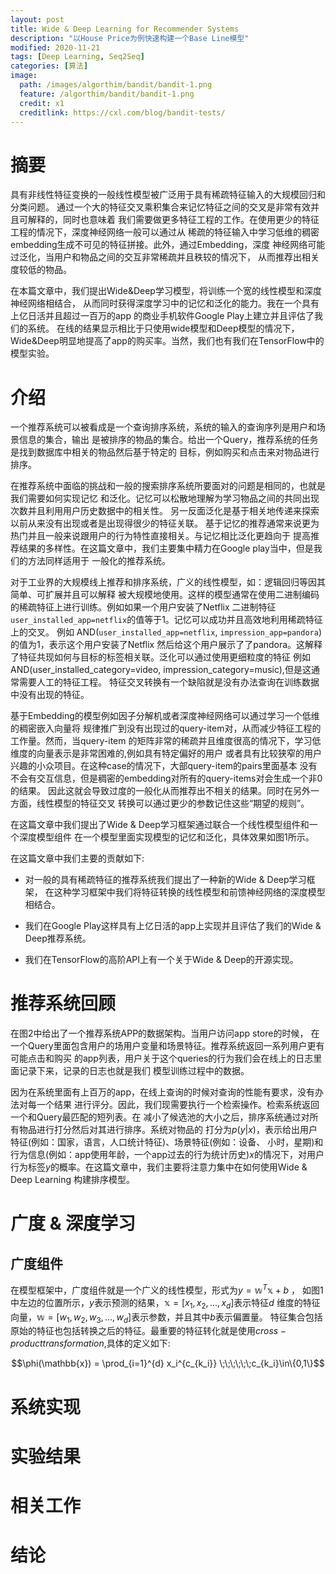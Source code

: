 ```yaml
---
layout: post
title: Wide & Deep Learning for Recommender Systems
description: "以House Price为例快速构建一个Base Line模型"
modified: 2020-11-21
tags: [Deep Learning, Seq2Seq]
categories: [算法]
image:
  path: /images/algorthim/bandit/bandit-1.png
  feature: /algorthim/bandit/bandit-1.png
  credit: x1
  creditlink: https://cxl.com/blog/bandit-tests/
---
```


# 摘要

具有非线性特征变换的一般线性模型被广泛用于具有稀疏特征输入的大规模回归和分类问题。
通过一个大的特征交叉乘积集合来记忆特征之间的交叉是非常有效并且可解释的，同时也意味着
我们需要做更多特征工程的工作。在使用更少的特征工程的情况下，深度神经网络一般可以通过从
稀疏的特征输入中学习低维的稠密embedding生成不可见的特征拼接。此外，通过Embedding，深度
神经网络可能过泛化，当用户和物品之间的交互非常稀疏并且秩较的情况下，
从而推荐出相关度较低的物品。

在本篇文章中，我们提出Wide&Deep学习模型，将训练一个宽的线性模型和深度神经网络相结合，
从而同时获得深度学习中的记忆和泛化的能力。我在一个具有上亿日活并且超过一百万的app
的商业手机软件Google Play上建立并且评估了我们的系统。 
在线的结果显示相比于只使用wide模型和Deep模型的情况下，
Wide&Deep明显地提高了app的购买率。当然，我们也有我们在TensorFlow中的模型实验。

# 介绍

一个推荐系统可以被看成是一个查询排序系统，系统的输入的查询序列是用户和场景信息的集合，输出
是被排序的物品的集合。给出一个Query，推荐系统的任务是找到数据库中相关的物品然后基于特定的
目标，例如购买和点击来对物品进行排序。

在推荐系统中面临的挑战和一般的搜索排序系统所要面对的问题是相同的，也就是我们需要如何实现记忆
和泛化。记忆可以松散地理解为学习物品之间的共同出现次数并且利用用户历史数据中的相关性。
另一反面泛化是基于相关地传递来探索以前从来没有出现或者是出现得很少的特征关联。
基于记忆的推荐通常来说更为热门并且一般来说跟用户的行为特性直接相关。与记忆相比泛化更趋向于
提高推荐结果的多样性。在这篇文章中，我们主要集中精力在Google play当中，但是我们的方法同样适用于
一般化的推荐系统。

对于工业界的大规模线上推荐和排序系统，广义的线性模型，如：逻辑回归等因其简单、可扩展并且可以解释
被大规模地使用。这样的模型通常在使用二进制编码的稀疏特征上进行训练。例如如果一个用户安装了Netflix
二进制特征`user_installed_app=netflix`的值等于1。记忆可以成功并且高效地利用稀疏特征上的交叉。
例如 AND(`user_installed_app=netflix`, `impression_app=pandora`)的值为1，表示这个用户安装了Netflix
然后给这个用户展示了了pandora。这解释了特征共现如何与目标的标签相关联。泛化可以通过使用更细粒度的特征
例如AND(user_installed_category=video, impression_category=music),但是这通常需要人工的特征工程。
特征交叉转换有一个缺陷就是没有办法查询在训练数据中没有出现的特征。

基于Embedding的模型例如因子分解机或者深度神经网络可以通过学习一个低维的稠密嵌入向量将
规律推广到没有出现过的query-item对，从而减少特征工程的工作量。然而，当query-item
的矩阵非常的稀疏并且维度很高的情况下，学习低维度的向量表示是非常困难的,例如具有特定偏好的用户
或者具有比较狭窄的用户兴趣的小众项目。在这种case的情况下，大部query-item的pairs里面基本
没有不会有交互信息，但是稠密的embedding对所有的query-items对会生成一个非0的结果。
因此这就会导致过度的一般化从而推荐出不相关的结果。同时在另外一方面，线性模型的特征交叉
转换可以通过更少的参数记住这些“期望的规则”。

在这篇文章中我们提出了Wide & Deep学习框架通过联合一个线性模型组件和一个深度模型组件
在一个模型里面实现模型的记忆和泛化，具体效果如图1所示。

在这篇文章中我们主要的贡献如下:

* 对一般的具有稀疏特征的推荐系统我们提出了一种新的Wide & Deep学习框架，
在这种学习框架中我们将特征转换的线性模型和前馈神经网络的深度模型相结合。

* 我们在Google Play这样具有上亿日活的app上实现并且评估了我们的Wide & Deep推荐系统。

* 我们在TensorFlow的高阶API上有一个关于Wide & Deep的开源实现。

# 推荐系统回顾

在图2中给出了一个推荐系统APP的数据架构。当用户访问app store的时候，
在一个Query里面包含用户的场用户变量和场景特征。推荐系统返回一系列用户更有可能点击和购买
的app列表，用户关于这个queries的行为我们会在线上的日志里面记录下来，记录的日志也就是我们
模型训练过程中的数据。

因为在系统里面有上百万的app，在线上查询的时候对查询的性能有要求，没有办法对每一个结果
进行评分。因此，我们现需要执行一个检索操作。检索系统返回一个和Query最匹配的短列表。在
减小了候选池的大小之后，排序系统通过对所有物品进行打分然后对其进行排序。系统对物品的
打分为$p(y|x)$，表示给出用户特征(例如：国家，语言，人口统计特征)、场景特征(例如：设备、
小时，星期)和行为信息(例如：app使用年龄，一个app过去的行为统计历史)$x$的情况下，对用户
行为标签$y$的概率。在这篇文章中，我们主要将注意力集中在如何使用Wide & Deep Learning
构建排序模型。

# 广度 & 深度学习

## 广度组件

在模型框架中，广度组件就是一个广义的线性模型，形式为$y=\mathbb{w}^T\mathbb{x}+b$ ，
如图1中左边的位置所示，$y$表示预测的结果，$\mathbb{x}=[x_1, x_2,...,x_d]$表示特征$d$
维度的特征向量，$\mathbb{w}=[w_1, w_2, w_3,...,w_d]$表示参数，并且其中$b$表示偏置量。
特征集合包括原始的特征也包括转换之后的特征。最重要的特征转化就是使用$cross-product 
transformation$,具体的定义如下:

$$\phi(\mathbb{x}) = \prod_{i=1}^{d} x_i^{c_{k_i}} \;\;\;\;\;\;c_{k_i}\in\{0,1\}$$

## 

# 系统实现

# 实验结果

# 相关工作

# 结论